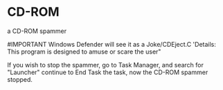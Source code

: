 # CD-ROM
a CD-ROM spammer


#IMPORTANT 
Windows Defender will see it as a Joke/CDEject.C
'Details: This program is designed to amuse or scare the user"

If you wish to stop the spammer, go to Task Manager, and search for "Launcher" continue to End Task the task, now the CD-ROM spammer stopped.


